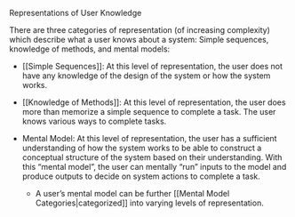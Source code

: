 Representations of User Knowledge

There are three categories of representation (of increasing complexity) which describe what a user knows about a system: Simple sequences, knowledge of methods, and mental models:

- [[Simple Sequences]]: At this level of representation, the user does not have any knowledge of the design of the system or how the system works.

- [[Knowledge of Methods]]: At this level of representation, the user does more than memorize a simple sequence to complete a task. The user knows various ways to complete tasks.

- Mental Model: At this level of representation, the user has a sufficient understanding of how the system works to be able to construct a conceptual structure of the system based on their understanding. With this “mental model”, the user can mentally “run” inputs to the model and produce outputs to decide on system actions to complete a task. 
	- A user’s mental model can be further [[Mental Model Categories|categorized]] into varying levels of representation.
